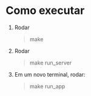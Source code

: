# Como executar

1. Rodar 
    > make

2. Rodar 
    > make run_server

3. Em um novo terminal, rodar: 
    > make run_app
